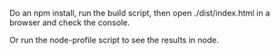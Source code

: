 Do an npm install, run the build script, then open ./dist/index.html in a browser and check the console.

Or run the node-profile script to see the results in node.